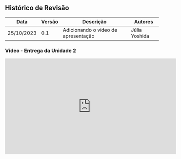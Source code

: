 ## Histórico de Revisão

| Data | Versão | Descrição | Autores |
| ---------- | ----------- | -------------- | -------------- |
| 25/10/2023 | 0.1 | Adicionando o vídeo de apresentação | Júlia Yoshida |

### Vídeo - Entrega da Unidade 2

<iframe width="560" height="315" src="https://www.youtube.com/embed/CVtCY3631hs?si=DkCvo0tOy2V4wNoH" title="YouTube video player" frameborder="0" allow="accelerometer; autoplay; clipboard-write; encrypted-media; gyroscope; picture-in-picture; web-share" allowfullscreen></iframe>